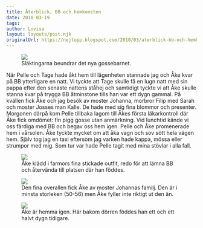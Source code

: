 ```yaml
---
title: Återblick, BB och hemkomsten
date: 2010-03-19
tags: 	
author: Lovisa
layout: layouts/post.njk
originalUrl: https://nejtupp.blogspot.com/2010/03/aterblick-bb-och-hemkomsten.html
---
```


<figure>
	<img src="../../../img/2010/03/S%C3%B6dra+BB-_MG_0274.jpg">
	<figcaption>Släktingarna beundrar det nya gossebarnet.</figcaption>
</figure>

När Pelle och Tage hade åkt hem till lägenheten stannade jag och Åke  kvar på BB ytterligare en natt. Vi tyckte att Tage skulle få en lugn natt med sin pappa efter den senaste nattens ståhej och samtidigt tyckte vi att Åke skulle stanna kvar på trygga BB åtminstone tills han var ett dygn gammal. På kvällen fick Åke och jag besök av  moster Johanna, morbror Filip med Sarah och moster Josses man Kalle. De  hade med sig fina blommor och presenter. Morgonen därpå kom Pelle tillbaka lagom till Åkes första läkarkontroll där Åke fick omdömet: fin pigg gosse utan anmärkning. Vid lunchtid kände vi oss färdiga med BB och begav oss hem igen. Pelle och Åke promenerade hem i vårsolen. Åke tyckte mycket om att åka vagn och sov sött hela vägen hem. Själv tog jag en taxi eftersom jag varken hade kappa, mössa eller strumpor med mig. Som tur var hade Pelle tagit med mina stövlar i alla fall.

<figure>
	<img src="../../../img/2010/03/Andra+dygnet-_MG_0324.jpg">
	<figcaption>Åke klädd i farmors fina stickade outfit, redo för att lämna BB och återvända till platsen där han föddes.</figcaption>
</figure>

<figure>
	<img src="../../../img/2010/03/Andra+dygnet-_MG_0340.jpg">
	<figcaption>Den fina overallen fick Åke av moster Johannas familj. Den är i minsta storleken (50-56) men Åke fyller inte riktigt ut den än. </figcaption>
</figure>

<figure>
	<img src="../../../img/2010/03/Andra+dygnet-_MG_0357.jpg">
	<figcaption>Åke är hemma igen. Här bakom dörren föddes han ett och ett halvt dygn tidigare.</figcaption>
</figure>


